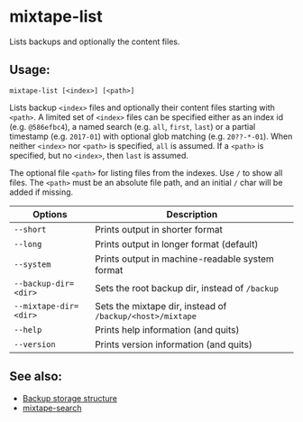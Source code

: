 # mixtape-list

Lists backups and optionally the content files.


## Usage:

    mixtape-list [<index>] [<path>]

Lists backup `<index>` files and optionally their content files starting
with `<path>`. A limited set of `<index>` files can be specified either as
an index id (e.g. `@586efbc4`), a named search (e.g. `all`, `first`,
`last`) or a partial timestamp (e.g. `2017-01`) with optional glob matching
(e.g. `20??-*-01`). When neither `<index>` nor `<path>` is specified, `all`
is assumed. If a `<path>` is specified, but no `<index>`, then `last` is
assumed.

The optional file `<path>` for listing files from the indexes. Use `/` to
show all files. The `<path>` must be an absolute file path, and an initial
`/` char will be added if missing.

| Options               | Description                                               |
| --------------------- | --------------------------------------------------------- |
| `--short`             | Prints output in shorter format                           |
| `--long`              | Prints output in longer format (default)                  |
| `--system`            | Prints output in machine-readable system format           |
| `--backup-dir=<dir>`  | Sets the root backup dir, instead of `/backup`            |
| `--mixtape-dir=<dir>` | Sets the mixtape dir, instead of `/backup/<host>/mixtape` |
| `--help`              | Prints help information (and quits)                       |
| `--version`           | Prints version information (and quits)                    |


## See also:

* [Backup storage structure](storage.md)
* [mixtape-search](mixtape-search.md)
